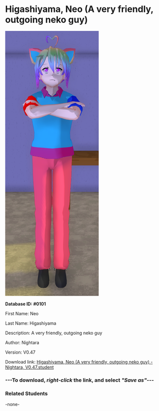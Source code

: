 # Higashiyama, Neo (A very friendly, outgoing neko guy)

<img src="Files/Images/Higashiyama, Neo (A very friendly, outgoing neko guy).png" title="Higashiyama, Neo (A very friendly, outgoing neko guy) - Nightara, V0.47">

**Database ID: #0101**

First Name: Neo

Last Name: Higashiyama

Description: A very friendly, outgoing neko guy

Author: Nightara

Version: V0.47

Download link: <a href="https://raw.githubusercontent.com/Arbiter1223/Daigaku-Gurashi-Custom-Students/master/Files/Studen%20Files/Higashiyama%2C%20Neo%20(A%20very%20friendly%2C%20outgoing%20neko%20guy)%20-%20Nightara%2C%20V0.47.student">Higashiyama, Neo (A very friendly, outgoing neko guy) - Nightara, V0.47.student</a>

### ---**To download, _right-click_ the link, and select _"Save as"_**---

### Related Students

-none-
